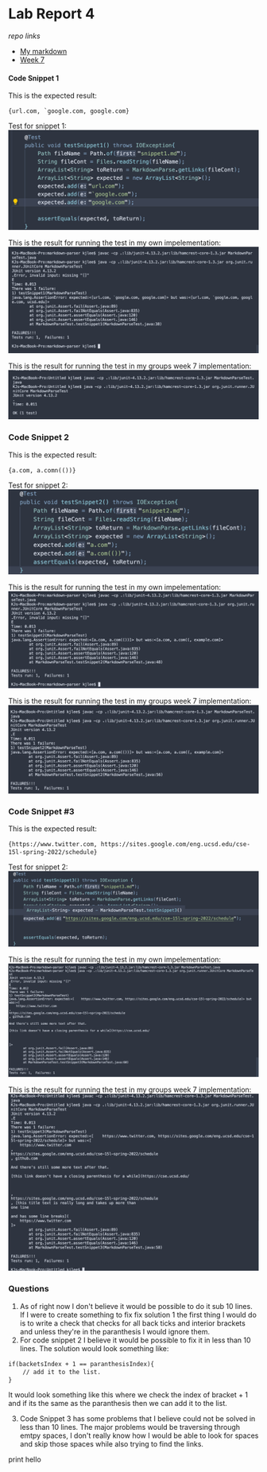 # Lab Report 4

*repo links*
* [My markdown](https://github.com/kjhlee/markdown-parser)
* [Week 7](https://github.com/khiemddang/markdown-parser)
#### Code Snippet 1
This is the expected result: 

```
{url.com, `google.com, google.com}
```
Test for snippet 1: 
![image](images/snip1.png)

This is the result for running the test in my own impelementation: 
![image](images/res1.png)

This is the result for running the test in my groups week 7 implementation:
![image](images/res7-1.png)


### Code Snippet 2

This is the expected result:
```
{a.com, a.comn(())}
```

Test for snippet 2: 
![image](images/snip2.png)

This is the result for running the test in my own impelementation: 
![image](images/res2.png)

This is the result for running the test in my groups week 7 implementation:
![image](images/res7-2.png)


### Code Snippet #3

This is the expected result:
```
{https://www.twitter.com, https://sites.google.com/eng.ucsd.edu/cse-15l-spring-2022/schedule}
```
Test for snippet 2: 
![image](images/snip3.png)

This is the result for running the test in my own impelementation: 
![image](images/res3.png)

This is the result for running the test in my groups week 7 implementation:
![image](images/res7-3.png)


### Questions
1. As of right now I don't believe it would be possible to do it sub 10 lines. If I were to create something to fix fix solution 1 the first thing I would do is to write a check that checks for all back ticks and interior brackets and unless they're in the paranthesis I would ignore them.
2. For code snippet 2 I believe it would be possible to fix it in less than 10 lines. The solution would look something like: 
```
if(backetsIndex + 1 == paranthesisIndex){
    // add it to the list.
}
```
It would look something like this where we check the index of bracket + 1 and if its the same as the paranthesis then we can add it to the list.

3. Code Snippet 3 has some problems that I believe could not be solved in less than 10 lines. The major problems would be traversing through emtpy spaces, I don't really know how I would be able to look for spaces and skip those spaces while also trying to find the links. 

print hello

